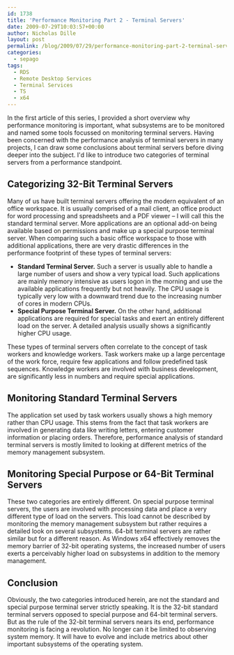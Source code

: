 ```yaml
---
id: 1738
title: 'Performance Monitoring Part 2 - Terminal Servers'
date: 2009-07-29T10:03:57+00:00
author: Nicholas Dille
layout: post
permalink: /blog/2009/07/29/performance-monitoring-part-2-terminal-servers/
categories:
  - sepago
tags:
  - RDS
  - Remote Desktop Services
  - Terminal Services
  - TS
  - x64
---
```

In the first article of this series, I provided a short overview why performance monitoring is important, what subsystems are to be monitored and named some tools focussed on monitoring terminal servers. Having been concerned with the performance analysis of terminal servers in many projects, I can draw some conclusions about terminal servers before diving deeper into the subject. I'd like to introduce two categories of terminal servers from a performance standpoint.

<!--more-->

## Categorizing 32-Bit Terminal Servers

Many of us have built terminal servers offering the modern equivalent of an office workspace. It is usually comprised of a mail client, an office product for word processing and spreadsheets and a PDF viewer – I will call this the standard terminal server. More applications are an optional add-on being available based on permissions and make up a special purpose terminal server. When comparing such a basic office workspace to those with additional applications, there are very drastic differences in the performance footprint of these types of terminal servers:

  * **Standard Terminal Server.** Such a server is usually able to handle a large number of users and show a very typical load. Such applications are mainly memory intensive as users logon in the morning and use the available applications frequently but not heavily. The CPU usage is typically very low with a downward trend due to the increasing number of cores in modern CPUs.
  * **Special Purpose Terminal Server.** On the other hand, additional applications are required for special tasks and exert an entirely different load on the server. A detailed analysis usually shows a significantly higher CPU usage.

These types of terminal servers often correlate to the concept of task workers and knowledge workers. Task workers make up a large percentage of the work force, require few applications and follow predefined task sequences. Knowledge workers are involved with business development, are significantly less in numbers and require special applications.

## Monitoring Standard Terminal Servers

The application set used by task workers usually shows a high memory rather than CPU usage. This stems from the fact that task workers are involved in generating data like writing letters, entering customer information or placing orders. Therefore, performance analysis of standard terminal servers is mostly limited to looking at different metrics of the memory management subsystem.

## Monitoring Special Purpose or 64-Bit Terminal Servers

These two categories are entirely different. On special purpose terminal servers, the users are involved with processing data and place a very different type of load on the servers. This load cannot be described by monitoring the memory management subsystem but rather requires a detailed look on several subsystems. 64-bit terminal servers are rather similar but for a different reason. As Windows x64 effectively removes the memory barrier of 32-bit operating systems, the increased number of users exerts a perceivably higher load on subsystems in addition to the memory management.

## Conclusion

Obviously, the two categories introduced herein, are not the standard and special purpose terminal server strictly speaking. It is the 32-bit standard terminal servers opposed to special purpose and 64-bit terminal servers. But as the rule of the 32-bit terminal servers nears its end, performance monitoring is facing a revolution. No longer can it be limited to observing system memory. It will have to evolve and include metrics about other important subsystems of the operating system.
